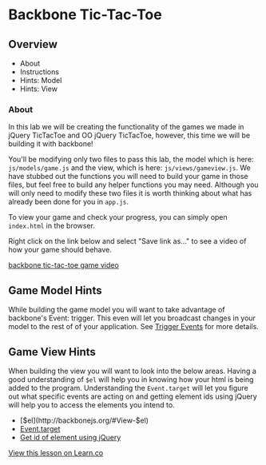 # Backbone Tic-Tac-Toe

## Overview
* About
* Instructions
* Hints: Model
* Hints: View

### About

In this lab we will be creating the functionality of the games we made in jQuery TicTacToe and OO jQuery TicTacToe, however, this time we will be building it with backbone!

You'll be modifying only two files to pass this lab, the model which is here: `js/models/game.js` and the view, which is here: `js/views/gameview.js`. We have stubbed out the functions you will need to build your game in those files, but feel free to build any helper functions you may need. Although you will only need to modify these two files it is worth thinking about what has already been done for you in `app.js`.

To view your game and check your progress, you can simply open `index.html` in the browser.

Right click on the link below and select "Save link as..." to see a video of how your game should behave.

[backbone tic-tac-toe game video](https://s3-us-west-2.amazonaws.com/web-dev-readme-photos/js/backbone-tic-tac-toe.mp4)

## Game Model Hints

While building the game model you will want to take advantage of backbone's Event: trigger. This even will let you broadcast changes in your model to the rest of of your application. See [Trigger Events](http://backbonejs.org/#Events-trigger) for more details. 

## Game View Hints
When building the view you will want to look into the below areas. Having a good understanding of `$el` will help you in knowing how your html is being added to the program. Understanding the `Event.target` will let you figure out what specific events are acting on and getting element ids using jQuery will help you to access the elements you intend to. 

* [$el](http://backbonejs.org/#View-$el)
* [Event.target](https://api.jquery.com/event.target/)
* [Get id of element using jQuery](http://stackoverflow.com/a/3239600/2890716)



<a href='https://learn.co/lessons/backbone-tictactoe' data-visibility='hidden'>View this lesson on Learn.co</a>
